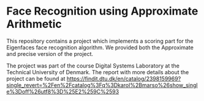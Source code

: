 # Face Recognition using Approximate Arithmetic

This repository contains a project which implements a scoring part for the Eigenfaces face recognition algorithm.
We provided both the Approximate and precise version of the project.

The project was part of the course Digital Systems Laboratory at the Technical University of Denmark.
The report with more details about the project can be found at 
https://findit.dtu.dk/en/catalog/2398159969?single_revert=%2Fen%2Fcatalog%3Fq%3Dkarol%2Bmarso%26show_single%3Doff%26utf8%3D%25E2%259C%2593
